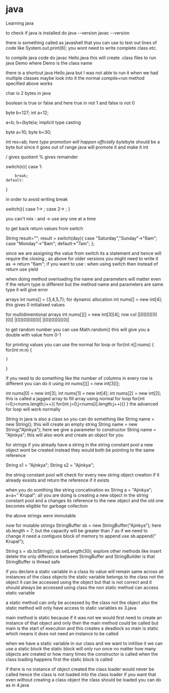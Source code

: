 # java
Learning java

to check if java is installed do
java --version
javac --version

there is something called as javashell that you can use to test out lines of code like
System.out.print(6);
you wont need to write complete class etc.

to compile java code do
javac Hello.java
this will create .class files
to run
java Demo
where Demo is the class name

there is a shortcut
java Hello.java
but I was not able to run it when we had multiple classes maybe look into it
the normal compile+run method specified above works

char is 2 bytes in java

boolean is true or false and here true in not 1 and false is not 0

byte b=127;
int a=12;

a=b;                  b=(byte)a;
implicit              type casting

byte a=10;
byte b=30;

int res=a*b; here type promotion will happen
officially byte*byte should be a byte but since it goes out of range
java will promote it and make it int

/ gives quotient
% gives remainder

switch(n){
    case 1:

        break;
    default:
}

in order to avoid writing break

switch(){
    case 1->  ;
    case 2->  ;
}

you can't mix : and -> use any one at a time

to get back return values from switch

String result="";
result = switch(day){
    case "Saturday","Sunday"->"6am";
    case "Monday"->"8am";
    default->"7am";
};

since we are assigning the value from switch its a statement and hence will require the closing ; as above
for older versions you might need to write it as
-> return "6am";
if you want to use : when using switch then instead of return use yield

when doing method overloading the name and parameters will matter even if the return type is different but the method name and parameters are same type it will give error

arrays
int nums[] = {3,4,5,7};
for dynamic allocation
int nums[] = new int[4];
this gives 0 initialised values

for multidimentional arrays
int nums[][] = new int[3][4];
                      row col
|[0][0][0][0]|
|[0][0][0][0]|
|[0][0][0][0]|

to get random number you can use Math.random()
this will give you a double with value from 0-1

for printing values you can use the normal for loop or
for(int n[]:nums)
{
    for(int m:n)
    {

    }
}

if you need to do something like the number of columns in every row is different you can do it using
int nums[][] = new int[3][];

int nums[0] = new int[3];
int nums[1] = new int[4];
int nums[2] = new int[2];
this is called a jagged array
to fill array using normal for loop
for(int i=0;i<nums.length;i++){
    for(int j=0;j<nums[i].length;j++){}
}
the advanced for loop will work normally

String in java is also a class
so you can do something like
String name = new String(); this will create an empty string
String name = new String("Ajinkya"); here we give a parameter to constructor
String name = "Ajinkya"; this will also work and create an object for you

for strings if you already have a string in the string constant pool a new object wont be created instead they would both be pointing to the same reference

String s1 = "Ajinkya";
String s2 = "Ajinkya";

the string constant pool will check for every new string object creation if it already exsists and return the reference if it exists

when you do somthing like string concatination ex
String a = "Ajinkya";
a=a+" Krupal";
all you are doing is creating a new object in the string constant pool and a changes its reference to the new object and the old one becomes eligible for garbage collection

the above strings were immutable

now for mutable strings
StringBuffer sb = new StringBuffer("Ajinkya");
here sb.length = 7;
but the capacity will be greater than 7 as if we need to change it need a contiguos block of memory
to append use
sb.append(" Krupal");

String s = sb.toString();
sb.setLength(30);
explore other methods like insert delete
the only difference between StringBuffer and StringBuilder is that StringBuffer is thread safe

if you declare a static variable in a class its value will remain same across all instances of the class objects
the static variable belongs to the class not the object
it can be accessed using the object but that is not correct and it should always be accessed using class
the non static method can access static variable

a static method can only be accessed by the class not the object
also the static method will only have access to static variables
ex 3.java

main method is static because if it was not we would first need to create an instance of that object and only then the main method could be called but main is the start of execution and this creates a deadlock so main is static which means it does not need an instance to be called

when we have a static variable in our class and we want to initilise it we can use a static block the static block will only run once no matter how many objects are created or how many times the constructor is called
when the class loading happens first the static block is called

if there is no instance of object created the class loader would never be called hence the class is not loaded into the class loader
if you want that even without creating a class object the class should be loaded you can do as in 4.java